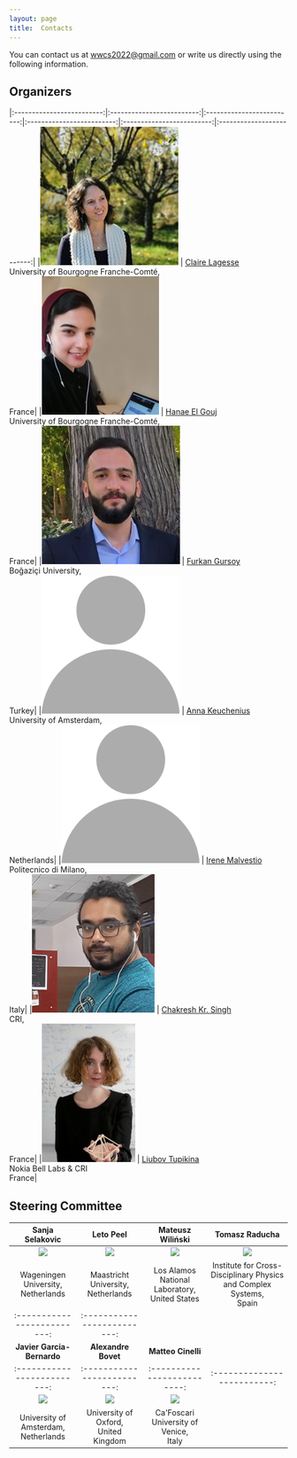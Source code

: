 ```yaml
---
layout: page
title:  Contacts
---
```



You can contact us at [wwcs2022@gmail.com](mailto:wwwcs2022@gmail.com) or write us directly using the following information.

## Organizers

|:-------------------------:|:-------------------------:|:-------------------------:|:-------------------------:|:-------------------------:|:-------------------------:|
|<img src="/assets/image/claire.jpg" height="250px"  /> | [Claire Lagesse](http://thema.univ-fcomte.fr/page_personnelle/clagesse) <br/> University of Bourgogne Franche-Comté, <br> France|
|<img src="/assets/image/hanae.jpg" height="250px"  /> | [Hanae El Gouj](http://thema.univ-fcomte.fr/page_personnelle/hanae) <br/> University of Bourgogne Franche-Comté, <br> France|
|<img src="/assets/image/furkan.png" height="250px"  /> | [Furkan Gursoy](https://furkangursoy.github.io) <br/> Boğaziçi University, <br> Turkey|
|<img src="/assets/image/blank.png" height="250px"  /> | [Anna Keuchenius](https://www.uva.nl/en/profile/k/e/a.keuchenius/a.keuchenius.html) <br/> University of Amsterdam, <br> Netherlands|
|<img src="/assets/image/blank.png" height="250px"  /> | [Irene Malvestio](https://www.som.polimi.it/people/malvestio-irene/) <br/> Politecnico di Milano, <br> Italy|
|<img src="/assets/image/chakresh.png" height="250px"  /> | [Chakresh Kr. Singh](https://chakreshiitgn.github.io/) <br/> CRI, <br> France|
|<img src="/assets/image/liubov.png" height="250px"  /> | [Liubov Tupikina](https://sites.google.com/view/liubovkmatematike/) <br/> Nokia Bell Labs & CRI <br> France|


## Steering Committee

|Sanja Selakovic|Leto Peel|Mateusz Wiliński|Tomasz Raducha|
|:-------------------------:|:-------------------------:  |:-------------------------:   |:-------------------------:   |
|<img src="/assets/image/sanja_150.jpg" height="150px" /> | <img src="/assets/image/leopen_150.jpg" height="150px" /> | <img src="/assets/image/mateusz_150.jpg" height="150px"  /> | <img src="/assets/image/tomasz.jpg" height="150px"  />
|Wageningen University, <br> Netherlands|Maastricht University, <br> Netherlands|Los Alamos National Laboratory, <br> United States|Institute for Cross-Disciplinary Physics and Complex Systems, <br> Spain|
|:-------------------------:|:-------------------------:  |
|**Javier Garcia-Bernardo**|**Alexandre Bovet**|**Matteo Cinelli**||
|:-------------------------:|:-------------------------:  |:-------------------------:   |:-------------------------:   |
|<img src="/assets/image/javier_150.jpg" height="150px" /> | <img src="/assets/image/alex.jpg" height="150px"/> | <img src="/assets/image/matteo.jpg" height="150px"  />
|University of Amsterdam, <br> Netherlands| University of Oxford, <br> United Kingdom|Ca'Foscari University of Venice, <br> Italy|
